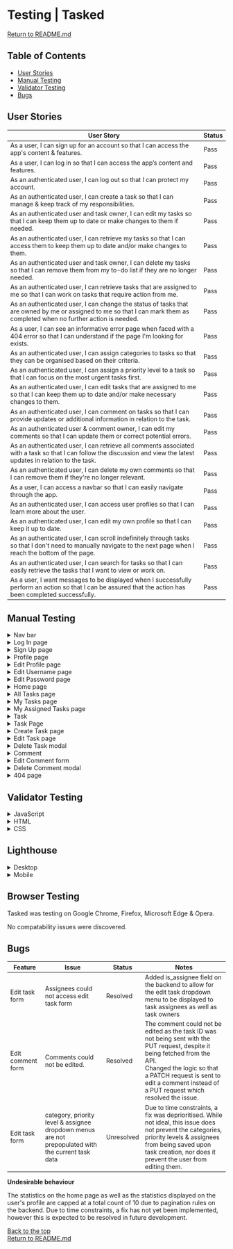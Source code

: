 # Testing | Tasked

[Return to README.md](README.md)

## Table of Contents
- [User Stories](#user-stories)
- [Manual Testing](#manual-testing)
- [Validator Testing](#validator-testing)
- [Bugs](#bugs)

## User Stories

| User Story |  Status |
|---|---|
| As a user, I can sign up for an account so that I can access the app's content & features. | Pass  |
| As a user, I can log in so that I can access the app’s content and features.  | Pass  |
| As an authenticated user, I can log out so that I can protect my account. | Pass  |
| As an authenticated user, I can create a task so that I can manage & keep track of my responsibilities. | Pass  |
| As an authenticated user and task owner, I can edit my tasks so that I can keep them up to date or make changes to them if needed. | Pass  |
| As an authenticated user, I can retrieve my tasks so that I can access them to keep them up to date and/or make changes to them. | Pass  |
| As an authenticated user and task owner, I can delete my tasks so that I can remove them from my to-do list if they are no longer needed. | Pass  |
| As an authenticated user, I can retrieve tasks that are assigned to me so that I can work on tasks that require action from me. |  Pass |
| As an authenticated user, I can change the status of tasks that are owned by me or assigned to me so that I can mark them as completed when no further action is needed. | Pass  |
| As a user, I can see an informative error page when faced with a 404 error so that I can understand if the page I'm looking for exists. | Pass  |
| As an authenticated user, I can assign categories to tasks so that they can be organised based on their criteria. | Pass  |
| As an authenticated user, I can assign a priority level to a task so that I can focus on the most urgent tasks first. | Pass  |
| As an authenticated user, I can edit tasks that are assigned to me so that I can keep them up to date and/or make necessary changes to them. | Pass  |
| As an authenticated user, I can comment on tasks so that I can provide updates or additional information in relation to the task. | Pass  |
| As an authenticated user & comment owner, I can edit my comments so that I can update them or correct potential errors. | Pass  |
| As an authenticated user, I can retrieve all comments associated with a task so that I can follow the discussion and view the latest updates in relation to the task. | Pass  |
| As an authenticated user, I can delete my own comments so that I can remove them if they're no longer relevant. | Pass  |
| As a user, I can access a navbar so that I can easily navigate through the app. | Pass  |
| As an authenticated user, I can access user profiles so that I can learn more about the user. | Pass  |
| As an authenticated user, I can edit my own profile so that I can keep it up to date. | Pass  |
| As an authenticated user, I can scroll indefinitely through tasks so that I don't need to manually navigate to the next page when I reach the bottom of the page. | Pass  |
| As an authenticated user, I can search for tasks so that I can easily retrieve the tasks that I want to view or work on. | Pass |
| As a user, I want messages to be displayed when I successfully perform an action so that I can be assured that the action has been completed successfully. | Pass |

## Manual Testing

<details>
<summary>Nav bar</summary>

| Feature  | Expected Behaviour  | User Authentication Required? |  Status  |  Notes  |   
|---|---|---|---|---|
| Logo | The Tasked logo is displayed on the left hand side of the nav bar. <br> Once clicked, the user is redirected to the home page. | No  | Pass  |   |
| Log In nav link  | Displayed to logged out users only. <br> The log in nav link is displayed on the right hand side of the nav bar. <br> Once clicked, the user is redirected to a log in page.  | No  | Pass  |   |
| Sign In nav link  | Displayed to logged out users only. <br> The sign in button is displayed on the right hand side of the nav bar. <br> Once clicked, the user is redirected to a sign in page.  | No  | Pass  |   |
| New Task nav link   | Displayed to logged in users only. <br> Once clicked, the user is redirected to a page that will allow them to create a task.   | Yes  | Pass  |   |
| All Tasks nav link | Displayed to logged in users only. <br> Once clicked, the user is redirected to a page that displays a list of all tasks.   | Yes |  Pass |   |
| My Tasks nav link | Displayed to logged in users only. <br> Once clicked, the user is redirected to a page that displays all tasks that they have created.  | Yes  |  Pass |   |
| My Assigned Tasks nav link  | Displayed to logged in users only. Once clicked, the user is redirected to a page that will display all tasks that have been assigned to them.   |  Yes | Pass  |   |
| Log Out nav link  | Displayed to logged in users only. <br> Once clicked, the user is logged out and redirected to the home page. <br> A success message is displayed at the top of the page that reads "Successfully logged out." | Yes  | Pass  |   |
| Profile nav link  | Displayed to logged in users only. <br> User's profile picture & username is displayed. <br> Once clicked, the user is redirected to their profile.  | Yes  | Pass  |   |
| Nav bar display  | Nav bar should be displayed on all pages  | No  | Pass  |   |

</details>

<details>
<summary>Log In page</summary>

| Feature  | Expected Behaviour  | User Authentication Required? |  Status  |  Notes  |   
|---|---|---|---|---|
| Form heading  | Should read "Log In"  | No  | Pass  |   |
| Username input  | Username can be added to the text field   | No  | Pass  |   |
| Password input  | Password can be added to the text field  | No  | Pass  |   |
| Log In button | If the user provides valid credentials, they should be logged in and redirected to the home page. <br> A success message should display at the top of the page that reads "Logged in as `username`" <hr> If the credentials are invalid/do not meet the username/password requirements, the user is prompted to correct any errors before proceeding.  |  No | Pass  |   |
| Sign up link  | A link should display below the log in button that reads "Don't have an account? Sign Up". <br> Once clicked, the user should be redirected to the sign up page.   | No  | Pass  |   |

</details>

<details>
<summary>Sign Up page</summary>

| Feature  | Expected Behaviour  | User Authentication Required? |  Status  |  Notes  |   
|---|---|---|---|---|
| Form heading  | Should read "Sign Up"  | No  | Pass  |    |
| Username Input  | Username can be added to the text field  | No  | Pass  |   |
| Password input  | Password can be added to the text field  | No  | Pass  |   |
| Confirm password input | Password can be added to the text field  | No  | Pass  |   |
| Sign Up Now button | If the user provides valid credentials, a user & associated profile is created once the button is clicked. <br> User should be redirected to the log in page. <br> A success message should display at the top of the page that reads "Sign up successful! Please log in to continue." <hr> If the credentials are invalid/do not meet the username/password requirements, the user is prompted to correct any errors before proceeding. | No  | Pass |   |
| Log In link  | A link should display below the sign up button that reads "Already have an account? Log In". <br> Once clicked, the user should be redirected to the log in page.  | No  | Pass  |   |

</details>

<details>
<summary>Profile page</summary>

| Feature  | Expected Behaviour  | User Authentication Required? |  Status  |  Notes  |   
|---|---|---|---|---|
| Profile picture  | The profile owner's profile picture is displayed on the profile.  | Yes  | Pass  |   |
| Username  | The profile owner's username is displayed on the profile.  | Yes  | Pass  |   |
| Bio  | The profile owner's bio is displayed on the profile. <br> If the profile owner has not added a bio yet, the bio should read "`username` has not provided a bio yet."  | Yes  | Pass  |   |
| Tasks created  | The total number of tasks created by the profile owner should be displayed.  | Yes  | Pass  |   |
| Tasks assigned  | The total number of tasks assigned to the profile owner that are in progress should be displayed.  | Yes  | Pass  |   |
| Tasks completed  | The total number of tasks assigned to the profile owner that have been completed should be displayed.  |  Yes | Pass  |   |
| Assigned tasks heading | Heading should read "`username`'s assigned tasks"  | Yes | Pass  |   |
| In Progress tab  | A list of the profile owner's tasks that are in progress should display on this tab. <br> If the profile owner does not have any assigned tasks in progress, "`username` has no ongoing tasks assigned." should display on the tab.  | Yes  | Pass  |   |
| Completed tab  | A list of the profile owner's tasks that have been completed should display on this tab. <br> If the profile owner has not completed any assigned tasks, "`username` has not completed any assigned tasks yet." should display on the tab.  | Yes  | Pass  |   |
| Edit Profile dropdown  | Displayed to profile owners only. <br> Once clicked, a dropdown menu should appear containing Edit Profile, Change Username & Change Password links. <br> Once the Edit Profile link is clicked, the user is redirected to the edit profile page. <br> Once the Change Username link is clicked, the user is redirected to the change username page. <br> Once the Change Password link is clicked, the user is redirected to the change password page.    | Yes  | Pass  |   |


</details>

<details>
<summary>Edit Profile page</summary>

| Feature  | Expected Behaviour  | User Authentication Required? |  Status  |  Notes  |   
|---|---|---|---|---|
| New Profile Picture input  | User's current profile picture is displayed. <br> Once the "Choose file" button is clicked, the user can upload a new profile picture from their device. <br> Once a new profile picture is uploaded, it should display within the form.  | Yes  | Pass  |   |
| Bio Input  | User's current bio is displayed in the text field, if they have one. <br> User can add a bio to the text field or edit the existing bio.  | Yes  | Pass  |   |
| Save Changes button | Once clicked, the changes to the profile are saved and the user is redirected to the profile page. <br> A success message should display at the top of the page that reads "Changes saved successfully." <hr> If the user provides invalid data, they are prompted to correct this before changes are saved. | Yes  | Pass  |   |
| Cancel button  | Once clicked, the user is redirected back to the profile page.  |  Yes | Pass  |   |


</details>

<details>
<summary>Edit Username page</summary>

| Feature  | Expected Behaviour  | User Authentication Required? |  Status  |  Notes  |   
|---|---|---|---|---|
| Username input  | User can add a new username to the text field  | Yes | Pass  |   |
| Save Changes button | Once clicked, the user's username is changed. <br> A success message will display at the top of the page that reads "Username changed successfully." <br> The user is redirected to the profile page. <hr> If they input an invalid username or one that has already been taken, they will be prompted to correct this before changes can be saved. | Yes  | Pass  |   |
| Cancel button  | Once clicked, the user is redirected back to the profile page.  | Yes  | Pass  |   |

</details>

<details>
<summary>Edit Password page</summary>

| Feature  | Expected Behaviour  | User Authentication Required? |  Status  |  Notes  |   
|---|---|---|---|---|
| Password input  | User can enter a new password in the text field  | Yes  | Pass  |   |
| Confirm password input  | User can enter their new password again in the text field  | Yes  | Pass  |   |   |
| Save Changes button  | Once clicked, the password will be changed & the user will be redirect to the profile page. <br> A success message will display at the top of the page that reads "Password changed successfully." <hr> If the user inputs an invalid password, they will be prompted to correct this before changes can be saved. | Yes  | Pass  |   |
| Cancel button  | Once clicked, the user is redirected back to the profile page.  |  Yes | Pass  |   |

</details>

<details>
<summary>Home page</summary>

| Feature  | Expected Behaviour  | User Authentication Required? |  Status  |  Notes  |   
|---|---|---|---|---|
| Jumbotron  | Displayed to logged out users only. <br> Once the user initially reaches the web page or redirects to the home page, a jumbotron should display containing a welcome message, brief description of the app & log in/sign up buttons.   |  No | Pass  |   |
| Log In Button  | Displayed to logged out users only. <br> Once clicked, the user is redirected to a page that will allow them to log in.  | No  | Pass  |   |
| Sign Up button | Displayed to logged out users only. <br> Once clicked, the user is redirected to a page that will allow them to sign up.  | No  | Pass  |   |
| All Tasks table  | Displayed to logged in users only. <br> Once the user logs in or redirects to the home page, a table will be displayed containing statistics on the total amount of tasks that are in progress & the total amount of tasks that have been completed.  | Yes  | Pass  |   |
| High Priority tasks  | Displayed to logged in users only. <br> Once the user logs in or redirects to the home page, their high priority tasks that are in progress will appear in the form of a list. If the user has no high priority tasks in progress, a message will appear to advise them of this.   | Yes | Pass  |   |



</details>

<details>
<summary>All Tasks page</summary>

| Feature  | Expected Behaviour  | User Authentication Required? |  Status  |  Notes  |   
|---|---|---|---|---|
| Search bar  | Displayed at the top of the page. <br> Placeholder text reads "Search tasks by title or by category". <br> If the user searches for a keyword that matches a category or task title, the associated tasks should display on the page. <br> If there are no tasks associated with the keyword search, a "No results found. Adjust the search keyword or create a task." message should display.  | Yes | Pass  |   |
| Tasks list  | List of tasks displayed. <br> The list of tasks should contain all tasks that are currently in progress. <br> If there are no tasks currently in progress, a "No results found. Adjust the search keyword or create a task." message should display.  | Yes | Pass  |   |


</details>

<details>
<summary>My Tasks page</summary>

| Feature  | Expected Behaviour  | User Authentication Required? |  Status  |  Notes  |   
|---|---|---|---|---|
| Search bar  | Displayed at the top of the page. <br> Placeholder text reads "Search tasks by title or by category". <br> If the user searches for a keyword that matches a category or task title, the associated tasks should display on the page. <br> If there are no tasks associated with the keyword search, a "No results found. Adjust the search keyword or create a task." message should display.  | Yes | Pass  |   |
| Tasks list  | List of tasks displayed. <br> The list of tasks should contain all tasks created by the logged in user that are currently in progress. <br> If there are no created tasks currently in progress, a "No results found. Adjust the search keyword or create a task." message should display.  |  Yes | Pass  |   |
</details>

<details>
<summary>My Assigned Tasks page</summary>

| Feature  | Expected Behaviour  | User Authentication Required? |  Status  |  Notes  |   
|---|---|---|---|---|
| Search bar  | Displayed at the top of the page. <br> Placeholder text reads "Search tasks by title or by category". <br> If the user searches for a keyword that matches a category or task title, the associated tasks should display on the page. <br> If there are no tasks associated with the keyword search, a "No results found. Time for coffee! Adjust the keyword search if you are looking for something specific." message should display.  | Yes | Pass  |   |
| Tasks list  | List of tasks displayed. <br> The list of tasks should contain all tasks assigned to the logged in user that are currently in progress. <br> If there are assigned tasks currently in progress, a "No results found. Time for coffee! Adjust the keyword search if you are looking for something specific." message should display.  |  Yes | Pass  |   |

</details>

<details>
<summary>Task</summary>

| Feature  | Expected Behaviour  | User Authentication Required? |  Status  |  Notes  |   
|---|---|---|---|---|
| Task title  | The task title is displayed. <br> The task title is hyperlinked. <br> Once clicked, the user is redirected to the associated task page.  | Yes  | Pass  |   |
| Task category  | The task category is displayed.  | Yes  | Pass  |   |
| Task priority level  | The task priority level is displayed.  |  Yes | Pass  |   |
| Task status  | The task status is displayed. <br> By default, the task status is set to "In Progress".  | Yes  | Pass  | While the task status is displayed, it is not displayed in the desired format. <br> Attempts were made to display the status name in the desired format however this caused issues with the state not being updated, or in some cases the status not being updated on the backend. <br> I opted to leave it as is for now in order not to degrade the user's experience. |
| Task details  | The task details are displayed.   | Yes  | Pass  |   |
| Task assignee  | The task assignee is displayed. <br> The task assignee's username is hyperlinked. <br> Once clicked, the user is redirected to the task assignee's profile.  | Yes  | Pass  |   |
| Change task status button  | Displayed to task owners & task assignees only. <br> While the task is in progress, the button reads "Mark as Completed". <br> Once clicked, the button text changes to "Reopen" and the task status is set to "Completed". | Yes  | Pass  |   |
| Created on date  | The created on date is displayed.  |  Yes | Pass  |   |
| Task owner  | The task owner is displayed next to the created on date. <br> Task owner's username is hyperlinked. <br> Once clicked, the user is redirected to the task owner's profile. |  Yes | Pass  |   |
| Edit task dropdown  | Displayed to task owners and task assignees only. <br> Once clicked, a dropdown menu should appear containing an edit icon and a delete icon. <br> Once the edit icon is clicked, the user is redirected to the edit task page. <br> Once the delete icon is clicked, the Delete Task modal should display.  | Yes  | Pass  |   |
| Total comment count | The total number of comments should display at the bottom of the task. <br> The total number of comments is hyperlinked. <br> Once clicked, the user is redirected to the associated task page.  | Yes  | Pass  |   |
| Last updated on date  | The last updated on date is displayed.  |  Yes | Pass  |   |


</details>

<details>
<summary>Task Page</summary>

| Feature  | Expected Behaviour  | User Authentication Required? |  Status  |  Notes  |   
|---|---|---|---|---|
| Task  | All of the task details from the task component are displayed at the top of the page.  | Yes  |  Pass  |   |
| Create comment form  | The create comment form is displayed below the task  | Yes  | Pass  |   |
| Comments list  | The comment list is displayed below the create comment form. <br> If there are no comments yet, "No comments yet. Be the first to leave a comment!" is displayed below the comment form".  | Yes  | Pass  |   |

</details>

<details>
<summary>Create Task page</summary>

| Feature  | Expected Behaviour  | User Authentication Required? |  Status  |  Notes  |   
|---|---|---|---|---|
| Form heading  | Should read "Create Task" | Yes  | Pass  |   |
| Title input  | User can add a title to the text field  |  Yes | Pass  |   |
| Task Detail input  | User can add task details to the text field  | Yes  |  Pass |   |
| Category input  | User can select a category from the dropdown menu  | Yes  |  Pass |   |
| Priority level input  | User can select a priority level from the dropdown menu  | Yes  | Pass  |   |
| Assignee input  | User can select an assignee from the dropdown menu  | Yes  | Pass |   |
| Disclaimer  | A disclaimer that reads "Please note that your task will be visible to other members of the Tasked community." is displayed above the form buttons  | Yes  | Pass  |   |
| Create Task button  | Once clicked, the task is created & the user is redirected to the new task's page. <br> A success message that reads "Task created successfully." is displayed at the top of the screen. <hr> If the user provides invalid data in the form, they are prompted to correct this before proceeding.  | Yes | Pass  |   |
| Cancel button | Once clicked, the user is redirected to the previous page  | Yes  | Pass  |   |


</details>

<details>
<summary>Edit Task page</summary>

| Feature  | Expected Behaviour  | User Authentication Required? |  Status  |  Notes  |   
|---|---|---|---|---|
| Form heading  | Should read "Edit Task" | Yes  | Pass  |   |
| Title input  | Prepopulated with the current title. <br> User can edit the current task title.  |  Yes | Pass  |   |
| Task Detail input  | Prepopulated with the current task details. <br> User can edit the current task details. | Yes  | Pass  |   |
| Category input  | Prepopulated with the current task category. <br> User can select a different category.  | Yes  | Fail  | User can select a new category, however the form dropdown is not prepopulated with the current category. Further details in the [bugs](#bugs) section.  |
| Priority level input  | Prepopulated with the current task priority level. <br> User can select a different priority level.   | Yes  | Fail  | User can select a new priority level, however the form dropdown is not prepopulated with the current priority level. Further details in the [bugs](#bugs) section.   |
| Assignee input  | Prepopulated with the current task assignee. <br> User can select a different assignee.  | Yes  | Fail  | User can select a new assignee, however the form dropdown is not prepopulated with the current assignee. Further details in the [bugs](#bugs) section.  |
| Save changes button  | Once clicked, the changes are saved & the user is redirected to the task's page. <br> A success message that reads "Your changes have been saved." is displayed at the top of the screen. <hr> If the user provides invalid data in the form, they are prompted to correct this before proceeding.  | Yes | Pass  |   |
| Cancel button | Once clicked, the user is redirected to the previous page  | Yes  | Pass  |   |
</details>

<details>
<summary>Delete Task modal</summary>

| Feature  | Expected Behaviour  | User Authentication Required? |  Status  |  Notes  |   
|---|---|---|---|---|
| Modal header  | Should read "Delete Task"  | Yes  | Pass  |   |
| Modal message  | Should read "Are you sure you want to delete this task? This action cannot be undone.  | Yes  | Pass  |   |
| Confirm task delete button  | Once clicked, modal should be hidden, the task should be deleted & user should be redirected to the All Tasks page. <br> A success message should appear at the top of the page that reads "Task deleted successfully." | Yes | Pass  |   |
| Cancel button  | Once clicked, the modal should be hidden, task should not be deleted.  |  Yes | Pass  |   |

</details>

<details>
<summary>Comment</summary>

| Feature  | Expected Behaviour  | User Authentication Required? |  Status  |  Notes  |   
|---|---|---|---|---|
| Profile Picture  | The user's profile picture is displayed to the left of the comment.  | Yes  | Pass |   |
| Username  | The comment owner's username is displayed at the top of the comment.  | Yes  | Pass  |   |
| Created on date  | The created on date is displayed next to the comment owner's username.  | Yes  | Pass  |   |
| Updated on date  | The updated on date is displayed at the bottom of the comment.  | Yes  | Pass  |   |
| Comment detail  | The comment owner's comment is displayed below their username & created on date.  | Yes  | Pass  |   |
| Edit Comment Dropdown  | Displayed to comment owners only. <br> Once clicked, a dropdown menu should appear containing an edit icon and a delete icon. <br> Once the edit icon is clicked, a form should display on the comment that will allow the user to edit it. <br> Once the delete icon is clicked, the Delete Comment modal should display. |  Yes | Pass  |   |

</details>

<details>
<summary>Edit Comment form</summary>

| Feature  | Expected Behaviour  | User Authentication Required? |  Status  |  Notes  |   
|---|---|---|---|---|
| Comment detail input  | Prepopulated with the current comment. <br> User should be able to edit the current comment in the text field.  | Yes  | Pass  |   |
| Save Changes button  | Once clicked, the changes should be saved. <br> Form will be hidden and new changes will be visible on the comment. <br> A success message will display at the top of the page that reads "Your changes have been saved.". <br> Updated on date is updated to "now". <hr> If the user inputs invalid data, they are prompted to correct this before changes can be saved.   |  Yes | Pass  |   |
| Cancel button  | Once clicked, the form will no longer be displayed and no changes will be made to the comment.  | Yes  | Pass  |   |


</details>

<details>
<summary>Delete Comment modal</summary>

| Feature  | Expected Behaviour  | User Authentication Required? |  Status  |  Notes  |   
|---|---|---|---|---|
| Modal header  | Should read "Delete Comment"  | Yes  | Pass  |   |
| Modal message  | Should read "Are you sure you want to delete this comment? This action cannot be undone."  | Yes  | Pass  |   |
| Confirm task delete button  | Once clicked, the comment should be deleted & should no longer appear on the task page. <br> The modal should be hidden & the user should stay on the same page. <br> A success message should appear at the top of the page that reads "Your comment has been deleted."  |  Yes | Pass  |   |
| Cancel button  | Once clicked, the modal should be hidden, comment should not be deleted.  | Yes  | Pass  |   |


</details>

<details>
<summary>404 page</summary>

| Feature  | Expected Behaviour  | User Authentication Required? |  Status  |  Notes  |   
|---|---|---|---|---|
| 404 page  | If the user attempts to access an invalid URL, they are directed to the NotFound page. An 404 image should be displayed along with a message that reads "Sorry, the page you're looking for could not be found."  | No  | Pass  |   |

</details>

## Validator Testing

<details>
<summary>JavaScript</summary>

An ESLint report was run to validate the JavaScript. 

![ESLint report](documentation/readme/testing/validator-testing/eslint-report.PNG)

No errors were found.

</details>

<details>
<summary>HTML</summary>

The [The W3C Markup Validation Service](https://validator.w3.org/) was used to validate the HTML. 

![HTML validated](documentation/readme/testing/validator-testing/html-validated.PNG)

Aside from informational messages regarding trailing slashes, no errors were found.

</details>

<details>
<summary>CSS</summary>

 [The W3C CSS Validation Service](https://jigsaw.w3.org/css-validator/) was used to validate each of the CSS files.

![CSS validated](documentation/readme/testing/validator-testing/css-validated.PNG)

No errors were found.

</details>

## Lighthouse

<details>
<summary>Desktop</summary>

![Lighthouse Desktop Report](documentation/readme/testing/lighthouse/lighthouse-tasks-list-desktop.PNG)

</details>

<details>
<summary>Mobile</summary>

![Lighthouse Mobile Report](documentation/readme/testing/lighthouse/lighthouse-my-assigned-tasks-mobile.PNG)

</details>

## Browser Testing

Tasked was testing on Google Chrome, Firefox, Microsoft Edge & Opera. 

No compatability issues were discovered.

## Bugs

| Feature  |  Issue | Status  | Notes  |
|---|---|---|---|
| Edit task form  | Assignees could not access edit task form  | Resolved  | Added is_assignee field on the backend to allow for the edit task dropdown menu to be displayed to task assignees as well as task owners  |
| Edit comment form  | Comments could not be edited.  | Resolved  | The comment could not be edited as the task ID was not being sent with the PUT request, despite it being fetched from the API. <br> Changed the logic so that a PATCH request is sent to edit a comment instead of a PUT request which resolved the issue.  |
| Edit task form | category, priority level & assignee dropdown menus are not prepopulated with the current task data  | Unresolved  | Due to time constraints, a fix was deprioritised. While not ideal, this issue does not prevent the categories, priority levels & assignees from being saved upon task creation, nor does it prevent the user from editing them. |


**Undesirable behaviour**

The statistics on the home page as well as the statistics displayed on the user's profile are capped at a total count of 10 due to pagination rules on the backend. Due to time constraints, a fix has not yet been implemented, however this is expected to be resolved in future development. 

[Back to the top](#testing--tasked)
<br>
[Return to README.md](README.md)